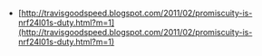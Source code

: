  * [http://travisgoodspeed.blogspot.com/2011/02/promiscuity-is-nrf24l01s-duty.html?m=1](http://travisgoodspeed.blogspot.com/2011/02/promiscuity-is-nrf24l01s-duty.html?m=1)
